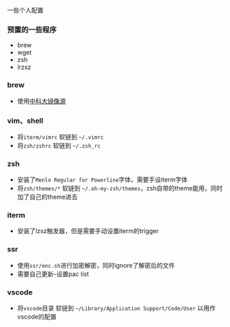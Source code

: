 一些个人配置
### 预置的一些程序
* brew
* wget
* zsh
* lrzsz

### brew
* 使用[中科大镜像源](https://lug.ustc.edu.cn/wiki/mirrors/help/brew.git)

### vim、shell
* 将`iterm/vimrc` 软链到 `~/.vimrc`
* 将`zsh/zshrc` 软链到 `~/.zsh_rc`

### zsh
* 安装了`Menlo Regular for Powerline`字体，需要手设iterm字体
* 将`zsh/themes/*` 软链到 `~/.oh-my-zsh/themes`，zsh自带的theme能用，同时加了自己的theme进去

### iterm
* 安装了lzsz触发器，但是需要手动设置iterm的trigger

### ssr
* 使用`ssr/enc.sh`进行加密解密，同时ignore了解密后的文件
* 需要自己更新-设置pac list

### vscode
* 将`vscode`目录 软链到 `~/Library/Application Support/Code/User` 以用作vscode的配置

